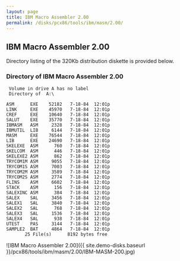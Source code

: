 ```yaml
---
layout: page
title: IBM Macro Assembler 2.00
permalink: /disks/pcx86/tools/ibm/masm/2.00/
---
```


IBM Macro Assembler 2.00
------------------------

Directory listing of the 320Kb distribution diskette is provided below.

### Directory of IBM Macro Assembler 2.00

     Volume in drive A has no label
     Directory of  A:\
    
    ASM      EXE    52182   7-18-84  12:01p
    LINK     EXE    45970   7-18-84  12:01p
    CREF     EXE    10640   7-18-84  12:01p
    SALUT    EXE    35770   7-18-84  12:01p
    IBMASM   ASM     2328   7-18-84  12:01p
    IBMUTIL  LIB     6144   7-18-84  12:01p
    MASM     EXE    76544   7-18-84  12:01p
    LIB      EXE    24690   7-18-84  12:01p
    SKELEXE  ASM      760   7-18-84  12:01p
    SKELCOM  ASM      446   7-18-84  12:01p
    SKELEXE2 ASM      862   7-18-84  12:01p
    TRYCOM1M ASM     9055   7-18-84  12:01p
    TRYCOM1S ASM     7003   7-18-84  12:01p
    TRYCOM2M ASM     3589   7-18-84  12:01p
    TRYCOM2S ASM     2774   7-18-84  12:01p
    FLINS    ASM     6602   7-18-84  12:01p
    STACK    ASM      156   7-18-84  12:01p
    SALEXINC ASM      384   7-18-84  12:01p
    SALEX    SAL     3456   7-18-84  12:01p
    SALEX1   SAL     3840   7-18-84  12:01p
    SALEX2   SAL      768   7-18-84  12:01p
    SALEX3   SAL     1536   7-18-84  12:01p
    SALEX4   SAL      938   7-18-84  12:01p
    UTEST    PAS     3144   7-18-84  12:01p
    SAMPLE2  BAT     4864   7-18-84  12:01p
           25 File(s)      8192 bytes free

![IBM Macro Assembler 2.00]({{ site.demo-disks.baseurl }}/pcx86/tools/ibm/masm/2.00/IBM-MASM-200.jpg)
